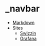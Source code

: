 # \_navbar

* [Markdown](markdown.md)
* Sites
  * [Swizzin](http://plex.local)
  * [Grafana](http://monit.local)
